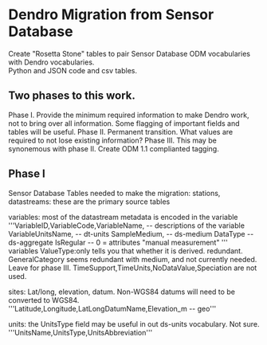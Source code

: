 # Dendro Migration from Sensor Database

Create "Rosetta Stone" tables to pair Sensor Database ODM vocabularies with Dendro vocabularies.  
Python and JSON code and csv tables.  

## Two phases to this work.
Phase I. Provide the minimum required information to make Dendro work, not to bring over all information.  Some flagging of important fields and tables will be useful.
Phase II. Permanent transition. What values are required to not lose existing information?
Phase III. This may be synonemous with phase II.  Create ODM 1.1 complianted tagging.  

## Phase I
Sensor Database Tables needed to make the migration:
stations, datastreams: these are the primary source tables

variables:  most of the datastream metadata is encoded in the variable
'''VariableID,VariableCode,VariableName,  -- descriptions of the variable
VariableUnitsName,  -- dt-units
SampleMedium,  -- ds-medium
DataType -- ds-aggregate
IsRegular -- 0 = attributes "manual measurement"
'''
variables ValueType:only tells you that whether it is derived. redundant. GeneralCategory seems redundant with medium, and not currently needed. Leave for phase III. TimeSupport,TimeUnits,NoDataValue,Speciation are not used.

sites:  Lat/long, elevation, datum.  Non-WGS84 datums will need to be converted to WGS84.  
'''Latitude,Longitude,LatLongDatumName,Elevation_m -- geo'''

units: the UnitsType field may be useful in out ds-units vocabulary.  Not sure. 
'''UnitsName,UnitsType,UnitsAbbreviation'''

